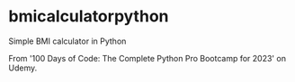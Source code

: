 # bmicalculatorpython
Simple BMI calculator in Python

From '100 Days of Code: The Complete Python Pro Bootcamp for 2023' on Udemy.
